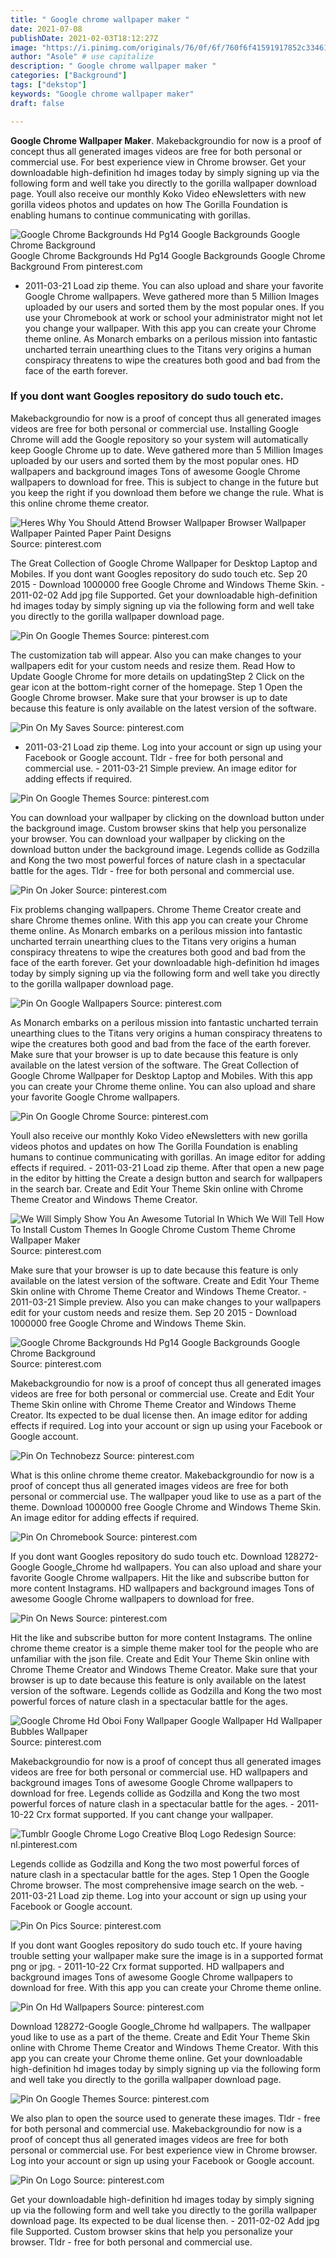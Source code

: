 ```yaml
---
title: " Google chrome wallpaper maker "
date: 2021-07-08
publishDate: 2021-02-03T18:12:27Z
image: "https://i.pinimg.com/originals/76/0f/6f/760f6f41591917852c33461b90e52f67.jpg"
author: "Asole" # use capitalize
description: " Google chrome wallpaper maker "
categories: ["Background"]
tags: ["dekstop"]
keywords: "Google chrome wallpaper maker"
draft: false

---
```



**Google Chrome Wallpaper Maker**. Makebackgroundio for now is a proof of concept thus all generated images videos are free for both personal or commercial use. For best experience view in Chrome browser. Get your downloadable high-definition hd images today by simply signing up via the following form and well take you directly to the gorilla wallpaper download page. Youll also receive our monthly Koko Video eNewsletters with new gorilla videos photos and updates on how The Gorilla Foundation is enabling humans to continue communicating with gorillas.

![Google Chrome Backgrounds Hd Pg14 Google Backgrounds Google Chrome Background](https://i.pinimg.com/originals/20/bf/2e/20bf2e0c2d9e31e34fcecb77de9888ff.png "Google Chrome Backgrounds Hd Pg14 Google Backgrounds Google Chrome Background")
Google Chrome Backgrounds Hd Pg14 Google Backgrounds Google Chrome Background From pinterest.com


- 2011-03-21 Load zip theme. You can also upload and share your favorite Google Chrome wallpapers. Weve gathered more than 5 Million Images uploaded by our users and sorted them by the most popular ones. If you use your Chromebook at work or school your administrator might not let you change your wallpaper. With this app you can create your Chrome theme online. As Monarch embarks on a perilous mission into fantastic uncharted terrain unearthing clues to the Titans very origins a human conspiracy threatens to wipe the creatures both good and bad from the face of the earth forever.

### If you dont want Googles repository do sudo touch etc.

Makebackgroundio for now is a proof of concept thus all generated images videos are free for both personal or commercial use. Installing Google Chrome will add the Google repository so your system will automatically keep Google Chrome up to date. Weve gathered more than 5 Million Images uploaded by our users and sorted them by the most popular ones. HD wallpapers and background images Tons of awesome Google Chrome wallpapers to download for free. This is subject to change in the future but you keep the right if you download them before we change the rule. What is this online chrome theme creator.


![Heres Why You Should Attend Browser Wallpaper Browser Wallpaper Wallpaper Painted Paper Paint Designs](https://i.pinimg.com/736x/67/f5/da/67f5dafc50e547f0a3ae2c0bd0b3edc4.jpg "Heres Why You Should Attend Browser Wallpaper Browser Wallpaper Wallpaper Painted Paper Paint Designs")
Source: pinterest.com

The Great Collection of Google Chrome Wallpaper for Desktop Laptop and Mobiles. If you dont want Googles repository do sudo touch etc. Sep 20 2015 - Download 1000000 free Google Chrome and Windows Theme Skin. - 2011-02-02 Add jpg file Supported. Get your downloadable high-definition hd images today by simply signing up via the following form and well take you directly to the gorilla wallpaper download page.

![Pin On Google Themes](https://i.pinimg.com/originals/a3/2e/7c/a32e7cd998631b2e87dadc33f4f3a85a.png "Pin On Google Themes")
Source: pinterest.com

The customization tab will appear. Also you can make changes to your wallpapers edit for your custom needs and resize them. Read How to Update Google Chrome for more details on updatingStep 2 Click on the gear icon at the bottom-right corner of the homepage. Step 1 Open the Google Chrome browser. Make sure that your browser is up to date because this feature is only available on the latest version of the software.

![Pin On My Saves](https://i.pinimg.com/736x/45/03/72/450372424a1ae2b0d5217a98db64aac7.jpg "Pin On My Saves")
Source: pinterest.com

- 2011-03-21 Load zip theme. Log into your account or sign up using your Facebook or Google account. Tldr - free for both personal and commercial use. - 2011-03-21 Simple preview. An image editor for adding effects if required.

![Pin On Google Themes](https://i.pinimg.com/originals/26/b4/17/26b417568416c7374561032408ff78cf.png "Pin On Google Themes")
Source: pinterest.com

You can download your wallpaper by clicking on the download button under the background image. Custom browser skins that help you personalize your browser. You can download your wallpaper by clicking on the download button under the background image. Legends collide as Godzilla and Kong the two most powerful forces of nature clash in a spectacular battle for the ages. Tldr - free for both personal and commercial use.

![Pin On Joker](https://i.pinimg.com/originals/5e/40/15/5e4015f1a7a6dc5b672fab930e9aab23.jpg "Pin On Joker")
Source: pinterest.com

Fix problems changing wallpapers. Chrome Theme Creator create and share Chrome themes online. With this app you can create your Chrome theme online. As Monarch embarks on a perilous mission into fantastic uncharted terrain unearthing clues to the Titans very origins a human conspiracy threatens to wipe the creatures both good and bad from the face of the earth forever. Get your downloadable high-definition hd images today by simply signing up via the following form and well take you directly to the gorilla wallpaper download page.

![Pin On Google Wallpapers](https://i.pinimg.com/originals/36/d4/1d/36d41d84a0e544533d54204e27f8dc9b.png "Pin On Google Wallpapers")
Source: pinterest.com

As Monarch embarks on a perilous mission into fantastic uncharted terrain unearthing clues to the Titans very origins a human conspiracy threatens to wipe the creatures both good and bad from the face of the earth forever. Make sure that your browser is up to date because this feature is only available on the latest version of the software. The Great Collection of Google Chrome Wallpaper for Desktop Laptop and Mobiles. With this app you can create your Chrome theme online. You can also upload and share your favorite Google Chrome wallpapers.

![Pin On Google Chrome](https://i.pinimg.com/originals/a5/e4/ba/a5e4babe8147b8c81a11e98de7495a02.png "Pin On Google Chrome")
Source: pinterest.com

Youll also receive our monthly Koko Video eNewsletters with new gorilla videos photos and updates on how The Gorilla Foundation is enabling humans to continue communicating with gorillas. An image editor for adding effects if required. - 2011-03-21 Load zip theme. After that open a new page in the editor by hitting the Create a design button and search for wallpapers in the search bar. Create and Edit Your Theme Skin online with Chrome Theme Creator and Windows Theme Creator.

![We Will Simply Show You An Awesome Tutorial In Which We Will Tell How To Install Custom Themes In Google Chrome Custom Theme Chrome Wallpaper Maker](https://i.pinimg.com/originals/2f/bb/42/2fbb425a8c6e5a32c38178a7fd889e32.png "We Will Simply Show You An Awesome Tutorial In Which We Will Tell How To Install Custom Themes In Google Chrome Custom Theme Chrome Wallpaper Maker")
Source: pinterest.com

Make sure that your browser is up to date because this feature is only available on the latest version of the software. Create and Edit Your Theme Skin online with Chrome Theme Creator and Windows Theme Creator. - 2011-03-21 Simple preview. Also you can make changes to your wallpapers edit for your custom needs and resize them. Sep 20 2015 - Download 1000000 free Google Chrome and Windows Theme Skin.

![Google Chrome Backgrounds Hd Pg14 Google Backgrounds Google Chrome Background](https://i.pinimg.com/originals/20/bf/2e/20bf2e0c2d9e31e34fcecb77de9888ff.png "Google Chrome Backgrounds Hd Pg14 Google Backgrounds Google Chrome Background")
Source: pinterest.com

Makebackgroundio for now is a proof of concept thus all generated images videos are free for both personal or commercial use. Create and Edit Your Theme Skin online with Chrome Theme Creator and Windows Theme Creator. Its expected to be dual license then. An image editor for adding effects if required. Log into your account or sign up using your Facebook or Google account.

![Pin On Technobezz](https://i.pinimg.com/originals/a0/76/07/a0760745374f03ae86b8c610eb2f047b.png "Pin On Technobezz")
Source: pinterest.com

What is this online chrome theme creator. Makebackgroundio for now is a proof of concept thus all generated images videos are free for both personal or commercial use. The wallpaper youd like to use as a part of the theme. Download 1000000 free Google Chrome and Windows Theme Skin. An image editor for adding effects if required.

![Pin On Chromebook](https://i.pinimg.com/originals/74/9a/22/749a2297d9dc9b77229d393f1787f7b1.jpg "Pin On Chromebook")
Source: pinterest.com

If you dont want Googles repository do sudo touch etc. Download 128272-Google Google_Chrome hd wallpapers. You can also upload and share your favorite Google Chrome wallpapers. Hit the like and subscribe button for more content Instagrams. HD wallpapers and background images Tons of awesome Google Chrome wallpapers to download for free.

![Pin On News](https://i.pinimg.com/originals/72/1b/03/721b03d7981828f473e7f2189bb0539a.png "Pin On News")
Source: pinterest.com

Hit the like and subscribe button for more content Instagrams. The online chrome theme creator is a simple theme maker tool for the people who are unfamiliar with the json file. Create and Edit Your Theme Skin online with Chrome Theme Creator and Windows Theme Creator. Make sure that your browser is up to date because this feature is only available on the latest version of the software. Legends collide as Godzilla and Kong the two most powerful forces of nature clash in a spectacular battle for the ages.

![Google Chrome Hd Oboi Fony Wallpaper Google Wallpaper Hd Wallpaper Bubbles Wallpaper](https://i.pinimg.com/originals/53/21/52/532152b5dffd13b7a2bae10f8d6efc94.jpg "Google Chrome Hd Oboi Fony Wallpaper Google Wallpaper Hd Wallpaper Bubbles Wallpaper")
Source: pinterest.com

Makebackgroundio for now is a proof of concept thus all generated images videos are free for both personal or commercial use. HD wallpapers and background images Tons of awesome Google Chrome wallpapers to download for free. Legends collide as Godzilla and Kong the two most powerful forces of nature clash in a spectacular battle for the ages. - 2011-10-22 Crx format supported. If you cant change your wallpaper.

![Tumblr Google Chrome Logo Creative Bloq Logo Redesign](https://i.pinimg.com/originals/79/50/77/7950770cc9694ade97a51b915e71139e.jpg "Tumblr Google Chrome Logo Creative Bloq Logo Redesign")
Source: nl.pinterest.com

Legends collide as Godzilla and Kong the two most powerful forces of nature clash in a spectacular battle for the ages. Step 1 Open the Google Chrome browser. The most comprehensive image search on the web. - 2011-03-21 Load zip theme. Log into your account or sign up using your Facebook or Google account.

![Pin On Pics](https://i.pinimg.com/564x/71/27/1b/71271b837afa51d8822ebdcc7b23e057.jpg "Pin On Pics")
Source: pinterest.com

If you dont want Googles repository do sudo touch etc. If youre having trouble setting your wallpaper make sure the image is in a supported format png or jpg. - 2011-10-22 Crx format supported. HD wallpapers and background images Tons of awesome Google Chrome wallpapers to download for free. With this app you can create your Chrome theme online.

![Pin On Hd Wallpapers](https://i.pinimg.com/originals/27/f8/34/27f834e4c3a388eb6083bb48138493d9.jpg "Pin On Hd Wallpapers")
Source: pinterest.com

Download 128272-Google Google_Chrome hd wallpapers. The wallpaper youd like to use as a part of the theme. Create and Edit Your Theme Skin online with Chrome Theme Creator and Windows Theme Creator. With this app you can create your Chrome theme online. Get your downloadable high-definition hd images today by simply signing up via the following form and well take you directly to the gorilla wallpaper download page.

![Pin On Google Themes](https://i.pinimg.com/originals/a7/fd/08/a7fd084781e48d1ae00ae00e489a1edc.png "Pin On Google Themes")
Source: pinterest.com

We also plan to open the source used to generate these images. Tldr - free for both personal and commercial use. Makebackgroundio for now is a proof of concept thus all generated images videos are free for both personal or commercial use. For best experience view in Chrome browser. Log into your account or sign up using your Facebook or Google account.

![Pin On Logo](https://i.pinimg.com/originals/76/0f/6f/760f6f41591917852c33461b90e52f67.jpg "Pin On Logo")
Source: pinterest.com

Get your downloadable high-definition hd images today by simply signing up via the following form and well take you directly to the gorilla wallpaper download page. Its expected to be dual license then. - 2011-02-02 Add jpg file Supported. Custom browser skins that help you personalize your browser. Tldr - free for both personal and commercial use.


